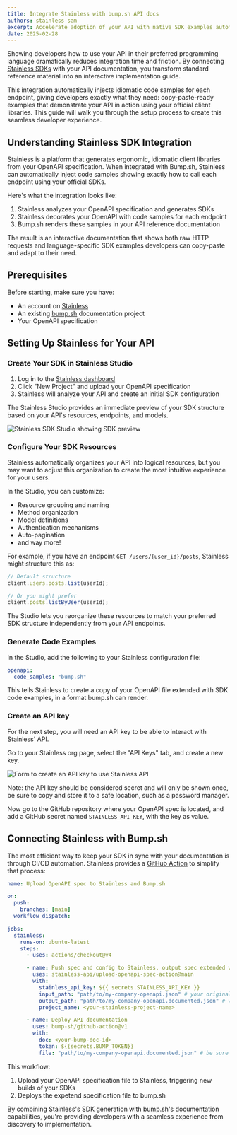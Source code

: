 ```yaml
---
title: Integrate Stainless with bump.sh API docs
authors: stainless-sam
excerpt: Accelerate adoption of your API with native SDK examples automatically integrated into your API documentation
date: 2025-02-28
---
```


Showing developers how to use your API in their preferred programming language dramatically reduces integration time and friction. By connecting [Stainless SDKs](https://www.stainless.com) with your API documentation, you transform standard reference material into an interactive implementation guide.

This integration automatically injects idiomatic code samples for each endpoint, giving developers exactly what they
need: copy-paste-ready examples that demonstrate your API in action using your official client libraries. This guide
will walk you through the setup process to create this seamless developer experience.

## Understanding Stainless SDK Integration

Stainless is a platform that generates ergonomic, idiomatic client libraries from your OpenAPI
specification. When integrated with Bump.sh, Stainless can automatically inject code samples showing exactly how to call
each endpoint using your official SDKs.

Here's what the integration looks like:

1. Stainless analyzes your OpenAPI specification and generates SDKs
2. Stainless decorates your OpenAPI with code samples for each endpoint
3. Bump.sh renders these samples in your API reference documentation

The result is an interactive documentation that shows both raw HTTP requests and language-specific SDK examples developers can copy-paste and
adapt to their need.

## Prerequisites

Before starting, make sure you have:

- An account on [Stainless](https://app.stainless.com/)
- An existing [bump.sh](https://bump.sh/) documentation project
- Your OpenAPI specification

## Setting Up Stainless for Your API

### Create Your SDK in Stainless Studio

1. Log in to the [Stainless dashboard](https://app.stainless.com/)
2. Click "New Project" and upload your OpenAPI specification
3. Stainless will analyze your API and create an initial SDK configuration

The Stainless Studio provides an immediate preview of your SDK structure based on your API's resources, endpoints, and models.

![Stainless SDK Studio showing SDK preview](/images/guides/stainless-integration/studio-preview.png)

### Configure Your SDK Resources

Stainless automatically organizes your API into logical resources, but you may want to adjust this organization to create the most intuitive experience for your users.

In the Studio, you can customize:

- Resource grouping and naming
- Method organization
- Model definitions
- Authentication mechanisms
- Auto-pagination
- and way more!

For example, if you have an endpoint `GET /users/{user_id}/posts`, Stainless might structure this as:

```typescript
// Default structure
client.users.posts.list(userId);

// Or you might prefer
client.posts.listByUser(userId);
```

The Studio lets you reorganize these resources to match your preferred SDK structure independently from your API endpoints.

### Generate Code Examples

In the Studio, add the following to your Stainless configuration file:

```yaml
openapi:
  code_samples: "bump.sh"
```

This tells Stainless to create a copy of your OpenAPI file extended with SDK code examples, in a format bump.sh can render.

### Create an API key

For the next step, you will need an API key to be able to interact with Stainless' API.

Go to your Stainless org page, select the "API Keys" tab, and create a new key.

![Form to create an API key to use Stainless API](/images/guides/stainless-integration/create-api-key.png)

Note: the API key should be considered secret and will only be shown once, be sure to copy and store it to a safe location,
such as a password manager.

Now go to the GitHub repository where your OpenAPI spec is located, and add a GitHub secret named `STAINLESS_API_KEY`,
with the key as value.

## Connecting Stainless with Bump.sh

The most efficient way to keep your SDK in sync with your documentation is through CI/CD automation.
Stainless provides a
[GitHub Action](https://github.com/marketplace/actions/stainless-upload-openapi-specification) to simplify that process:

```yaml
name: Upload OpenAPI spec to Stainless and Bump.sh

on:
  push:
    branches: [main]
  workflow_dispatch:

jobs:
  stainless:
    runs-on: ubuntu-latest
    steps:
      - uses: actions/checkout@v4

      - name: Push spec and config to Stainless, output spec extended with code examples
        uses: stainless-api/upload-openapi-spec-action@main
        with:
          stainless_api_key: ${{ secrets.STAINLESS_API_KEY }}
          input_path: "path/to/my-company-openapi.json" # your original spec
          output_path: "path/to/my-company-openapi.documented.json" # will be the extended spec
          project_name: <your-stainless-project-name>

      - name: Deploy API documentation
        uses: bump-sh/github-action@v1
        with:
          doc: <your-bump-doc-id>
          token: ${{secrets.BUMP_TOKEN}}
          file: "path/to/my-company-openapi.documented.json" # be sure to point to the extended spec
```

This workflow:

1. Upload your OpenAPI specification file to Stainless, triggering new builds of your SDKs
2. Deploys the expetend specification file to bump.sh

By combining Stainless's SDK generation with bump.sh's documentation capabilities, you're providing developers with a seamless experience from discovery to implementation.
